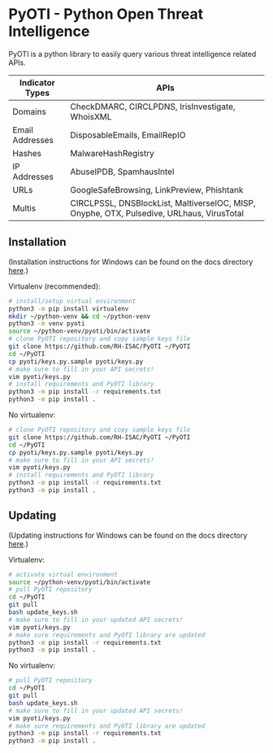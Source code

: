 # PyOTI - Python Open Threat Intelligence

PyOTI is a python library to easily query various threat intelligence related APIs.


|Indicator Types             | APIs                                                                           |
|----------------------------|--------------------------------------------------------------------------------|
|Domains                     | CheckDMARC, CIRCLPDNS, IrisInvestigate, WhoisXML                               |
|Email Addresses             | DisposableEmails, EmailRepIO                                                   |
|Hashes                      | MalwareHashRegistry                                                            |
|IP Addresses                | AbuseIPDB, SpamhausIntel                                                       |
|URLs                        | GoogleSafeBrowsing, LinkPreview, Phishtank                                     |
|Multis                      | CIRCLPSSL, DNSBlockList, MaltiverseIOC, MISP, Onyphe, OTX, Pulsedive, URLhaus, VirusTotal |
##
## Installation 
(Installation instructions for Windows can be found on the docs directory [here](https://github.com/RH-ISAC/PyOTI/blob/main/docs/windows/README.md).)

Virtualenv (recommended):
```bash
# install/setup virtual environment
python3 -m pip install virtualenv
mkdir ~/python-venv && cd ~/python-venv
python3 -m venv pyoti
source ~/python-venv/pyoti/bin/activate
# clone PyOTI repository and copy sample keys file
git clone https://github.com/RH-ISAC/PyOTI ~/PyOTI
cd ~/PyOTI
cp pyoti/keys.py.sample pyoti/keys.py
# make sure to fill in your API secrets!
vim pyoti/keys.py
# install requirements and PyOTI library
python3 -m pip install -r requirements.txt
python3 -m pip install .
```
No virtualenv:
```bash
# clone PyOTI repository and copy sample keys file
git clone https://github.com/RH-ISAC/PyOTI ~/PyOTI
cd ~/PyOTI
cp pyoti/keys.py.sample pyoti/keys.py
# make sure to fill in your API secrets!
vim pyoti/keys.py
# install requirements and PyOTI library
python3 -m pip install -r requirements.txt
python3 -m pip install .
```
##
## Updating
(Updating instructions for Windows can be found on the docs directory [here](https://github.com/RH-ISAC/PyOTI/blob/main/docs/windows/README.md).)

Virtualenv:
```bash
# activate virtual environment
source ~/python-venv/pyoti/bin/activate
# pull PyOTI repository
cd ~/PyOTI
git pull
bash update_keys.sh 
# make sure to fill in your updated API secrets!
vim pyoti/keys.py
# make sure requirements and PyOTI library are updated
python3 -m pip install -r requirements.txt
python3 -m pip install .
```
No virtualenv:
```bash
# pull PyOTI repository
cd ~/PyOTI
git pull
bash update_keys.sh 
# make sure to fill in your updated API secrets!
vim pyoti/keys.py
# make sure requirements and PyOTI library are updated
python3 -m pip install -r requirements.txt
python3 -m pip install .
```